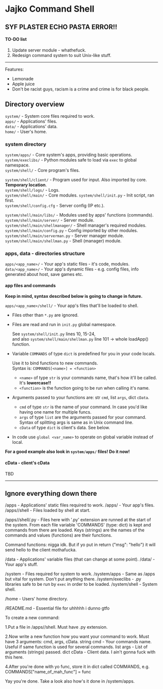Jajko Command Shell
==============================

## SYF PLASTER ECHO PASTA ERROR!!

#### TO-DO list

1. Update server module - whathefuck.
2. Redesign command system to suit Unix-like stuff.


-----


Features:
* Lemonade
* Apple juice
* Don't be racist guys, racism is a crime and crime is for black people.


## Directory overview

`system/` - System core files required to work.  
`apps/` - Applications' files.  
`data/` - Applications' data.  
`home/` - User's home.  


### system directory

`system/apps/` - Core system's apps, providing basic operations.  
`system/execlibs/` - Python modules safe to load via `exec` to global namespace.  
`system/shell/` - Core program's files.


`system/shell/client/` - Program used for input. Also imported by core. **Temporary location**.  
`system/shell/logs/` - Logs.  
`system/shell/main/` - Core modules.
`system/shell/init.py` - Init script, ran first.  
`system/shell/config.cfg` - Server config (IP etc.).


`system/shell/main/libs/` - Modules used by apps' functions (commands).  
`system/shell/main/server/` - Server module.  
`system/shell/main/shellmanager/` - Shell manager's required modules.  
`system/shell/main/config.py` - Config imported by other modules.  
`system/shell/main/serverman.py` - Server manager module.  
`system/shell/main/shellman.py` - Shell (manager) module.


### apps, data - directories structure

`apps/<app_name>/` - Your app's static files - it's code, modules.  
`data/<app_name>/` - Your app's dynamic files - e.g. config files, info generated about host, save games etc.


#### app files and commands
**Keep in mind, syntax described below is going to change in future.**


`apps/<app_name>/shell/` - Your app's files that'll be loaded to shell.  
* Files other than `*.py` are ignored.  
* Files are read and run in `init.py` global namespace.

  See `system/shell/init.py` lines 10, 15-24,  
  and also `system/shell/main/shellman.py` line 101 -> whole loadApp() function.

* Variable `COMMANDS` of type `dict` is predefined for you in your code locals.

  Use it to bind functions to new commands.  
  Syntax is: `COMMANDS[<name>] = <function>`  
  * `<name>` of type `str` is your commands name, that's how it'll be called. It's **lowercase!!**  
  * `<function>` is the function going to be run when calling it's name.  

* Arguments passed to your functions are: str `cmd`, list `args`, dict `cData`.

  * `cmd` of type `str` is the name of your command. In case you'd like having one name for multiple funcs.  
  * `args` of type `list` are the arguments passed for your command. Syntax of splitting args is same as in Unix command line.  
  * `cData` of type `dict` is client's data. See below.

* In code use `global <var_name>` to operate on global variable instead of local.


**For a good example also look in `system/apps/` files! Do it now!**

#### cData - client's cData
TBD






----------


## Ignore everything down there

/apps - Applications' static files required to work.
/apps/<app> - Your app's files.
/apps/<app>/shell - Files loaded by shell at start.

/apps/<app>/shell/<file>.py -
    Files here with '.py' extension are runned at the start of the system.
    From each file variable 'COMMANDS' (type: dict) is kept and commands
    from there are loaded. Keys (strings) are the names of the commands
    and values (functions) are their functions.

Command functions:
nigga idk. But if yo put in return {"msg": "hello"}
it will send hello to the client mothafucka.


/data - Applications' variable files (that can change at some point).
/data/<app> - Your app's stuff.


/system - Files required for system to work.
/system/apps - Same as /apps but vital for system. Don't put anything there.
/system/execlibs - .py libraries safe to be run by `exec` in order to be loaded.
/system/shell - System shell.


/home - Users' home directory.


/README.md - Essential file for uhhhhh i dunno gtfo





To create a new command:

1.Put a file in /apps/<app>/shell. Must have .py extension.

2.Now write a new function how you want your command to work.
  Must have 3 arguments: cmd, args, cData.
  string cmd - Your commands name. Useful if same function is used for several commands.
  list args - List of arguments (strings) passed.
  dict cData - Client data. I ain't gonna fuck with this here.

4.After you're done with yo func, store it in dict
  called COMMANDS, e.g. COMMANDS["name_of_mah_func"] = func

Yay you're done. Take a look also how's it done in /system/apps.
